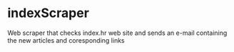 # indexScraper
Web scraper that checks index.hr web site and sends an e-mail containing the new articles and coresponding links
